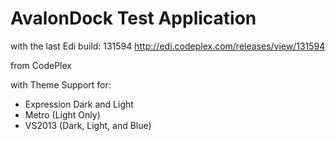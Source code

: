 
# AvalonDock Test Application

with the last Edi build: 131594
http://edi.codeplex.com/releases/view/131594

from CodePlex

with Theme Support for:
* Expression Dark and Light
* Metro (Light Only)
* VS2013 (Dark, Light, and Blue)

